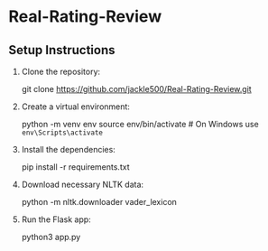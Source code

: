 # Real-Rating-Review

## Setup Instructions

   1. Clone the repository:
      
      git clone https://github.com/jackle500/Real-Rating-Review.git

   2. Create a virtual environment:

      python -m venv env
      source env/bin/activate  # On Windows use `env\Scripts\activate`


   3. Install the dependencies:
  
      pip install -r requirements.txt

   4. Download necessary NLTK data:

      python -m nltk.downloader vader_lexicon

   5. Run the Flask app:

      python3 app.py

